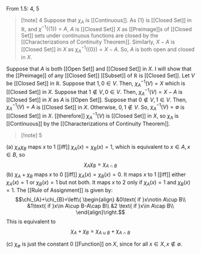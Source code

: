 From 1.5: 4, 5

>[!note] 4
Suppose that $\chi_A$ is [[Continuous]]. As $\{1\}$ is [[Closed Set]] in $\mathbb{R}$, and $\chi^{-1}(\{1\})=A$, $A$ is [[Closed Set]] $X$ as [[Preimage]]s of [[Closed Set]] sets under continuous functions are closed by the [[Characterizations of Continuity Theorem]]. Similarly, $X-A$ is [[Closed Set]] in $X$ as $\chi_{A}^{-1}(\{0\})=X-A$. So, $A$ is both open and closed in $X$.
>
Suppose that $A$ is both [[Open Set]] and [[Closed Set]] in $X$. I will show that the [[Preimage]] of any [[Closed Set]] [[Subset]] of $\mathbb{R}$ is [[Closed Set]]. Let $V$ be [[Closed Set]] in $\mathbb{R}$. Suppose that $1,0\in V$. Then, $\chi_{A}^{-1}(V)=X$ which is [[Closed Set]] in $X$. Suppose that $1\notin V,0\in V$. Then, $\chi_{A}^{-1}(V)=X-A$ is [[Closed Set]] in $X$ as $A$ is [[Open Set]]. Suppose that $0\notin V,1\in V$. Then, $\chi_{A}^{-1}(V)=A$ is [[Closed Set]] in $X$. Otherwise, $0,1\notin V$. So, $\chi_{A}^{-1}(V)=\emptyset$ is [[Closed Set]] in $X$. [[therefore]] $\chi_{A}^{-1}(V)$ is [[Closed Set]] in $X$, so $\chi_{A}$ is [[Continuous]] by the [[Characterizations of Continuity Theorem]].

>[!note] 5
>
(a) $\chi_{A}\chi_{B}$ maps $x$ to $1$ [[iff]] $\chi_{A}(x)=\chi_{B}(x)=1$, which is equivalent to $x\in A,x\in B$, so $$\chi_{A}\chi_{B}=\chi_{A\cap B}$$
(b) $\chi_{A}+\chi_{B}$ maps $x$ to $0$ [[iff]] $\chi_{A}(x)=\chi_{B}(x)=0$. It maps $x$ to $1$ [[iff]] either $\chi_{A}(x)=1$ or $\chi_{B}(x)=1$ but not both. It maps $x$ to $2$ only if $\chi_{A}(x)=1$ and $\chi_{B}(x)=1$. The [[Rule of Assignment]] is given by: $$\chi_{A}+\chi_{B}=\left\{
\begin{align}
&0\text{ if }x\notin A\cup B\\
&1\text{ if }x\in A\cup B-A\cap B\\
&2 \text{ if }x\in A\cap B\\
\end{align}\right.$$
This is equivalent to $$\chi_{A}+\chi_{B}=\chi_{A\cup B}+\chi_{A\cap B}$$
>
(c) $\chi_{\emptyset}$ is just the constant $0$ [[Function]] on $X$, since for all $x\in X,x\notin \emptyset$.
